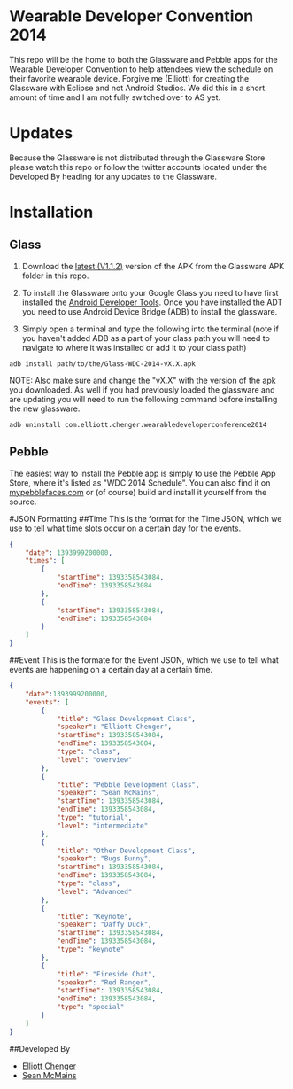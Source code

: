 Wearable Developer Convention 2014
==================================

This repo will be the home to both the Glassware and Pebble apps for the Wearable Developer Convention to help attendees view the schedule on their favorite wearable device. Forgive me (Elliott) for creating the Glassware with Eclipse and not Android Studios. We did this in a short amount of time and I am not fully switched over to AS yet. 

# Updates
Because the Glassware is not distributed through the Glassware Store please watch this repo or follow the twitter accounts located under the Developed By heading for any updates to the Glassware. 

# Installation

## Glass
1. Download the [latest (V1.1.2)](https://github.com/erchenger/Wearable-Developer-Convention-2014/tree/master/Glassware%20APK/Glass-WDC-2014-v1.1.2.apk) version of the APK from the Glassware APK folder in this repo.

2. To install the Glassware onto your Google Glass you need to have first installed the [Android Developer Tools](http://developer.android.com/sdk/installing/bundle.html). Once you have installed the ADT you need to use Android Device Bridge (ADB) to install the glassware. 

3. Simply open a terminal and type the following into the terminal (note if you haven't added ADB as a part of your class path you will need to navigate to where it was installed or add it to your class path)

```
adb install path/to/the/Glass-WDC-2014-vX.X.apk 
```
NOTE: Also make sure and change the "vX.X" with the version of the apk you downloaded. As well if you had previously loaded the glassware and are updating you will need to run the following command before installing the new glassware.

```
adb uninstall com.elliott.chenger.wearabledeveloperconference2014
```

## Pebble

The easiest way to install the Pebble app is simply to use the Pebble App Store, where it's listed as "WDC 2014 Schedule". You can also find it on [mypebblefaces.com](http://www.mypebblefaces.com/apps/2509/10559/) or (of course) build and install it yourself from the source.

#JSON Formatting
##Time
This is the format for the Time JSON, which we use to tell what time slots occur on a certain day for the events.
```json
{
    "date": 1393999200000,
    "times": [
        {
            "startTime": 1393358543084,
            "endTime": 1393358543084
        },
        {
            "startTime": 1393358543084,
            "endTime": 1393358543084
        }
    ]
}
```
##Event 
This is the formate for the Event JSON, which we use to tell what events are happening on a certain day at a certain time.
```json
{
    "date":1393999200000,
    "events": [
        {
            "title": "Glass Development Class",
            "speaker": "Elliott Chenger",
            "startTime": 1393358543084,
            "endTime": 1393358543084,
            "type": "class",
            "level": "overview"
        },
        {
            "title": "Pebble Development Class",
            "speaker": "Sean McMains",
            "startTime": 1393358543084,
            "endTime": 1393358543084,
            "type": "tutorial",
            "level": "intermediate"
        },
        {
            "title": "Other Development Class",
            "speaker": "Bugs Bunny",
            "startTime": 1393358543084,
            "endTime": 1393358543084,
            "type": "class",
            "level": "Advanced"
        },
        {
            "title": "Keynote",
            "speaker": "Daffy Duck",
            "startTime": 1393358543084,
            "endTime": 1393358543084,
            "type": "keynote"
        },
        {
            "title": "Fireside Chat",
            "speaker": "Red Ranger",
            "startTime": 1393358543084,
            "endTime": 1393358543084,
            "type": "special"
        }
    ]
}
```

##Developed By
- [Elliott Chenger](https://twitter.com/Echenger)
- [Sean McMains](https://twitter.com/SeanMcTex)

